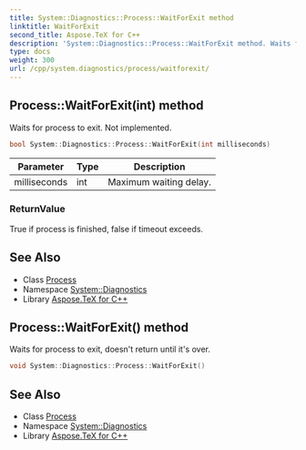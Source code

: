```yaml
---
title: System::Diagnostics::Process::WaitForExit method
linktitle: WaitForExit
second_title: Aspose.TeX for C++
description: 'System::Diagnostics::Process::WaitForExit method. Waits for process to exit. Not implemented in C++.'
type: docs
weight: 300
url: /cpp/system.diagnostics/process/waitforexit/
---
```

## Process::WaitForExit(int) method


Waits for process to exit. Not implemented.

```cpp
bool System::Diagnostics::Process::WaitForExit(int milliseconds)
```


| Parameter | Type | Description |
| --- | --- | --- |
| milliseconds | int | Maximum waiting delay. |

### ReturnValue

True if process is finished, false if timeout exceeds.

## See Also

* Class [Process](../)
* Namespace [System::Diagnostics](../../)
* Library [Aspose.TeX for C++](../../../)
## Process::WaitForExit() method


Waits for process to exit, doesn't return until it's over.

```cpp
void System::Diagnostics::Process::WaitForExit()
```

## See Also

* Class [Process](../)
* Namespace [System::Diagnostics](../../)
* Library [Aspose.TeX for C++](../../../)
